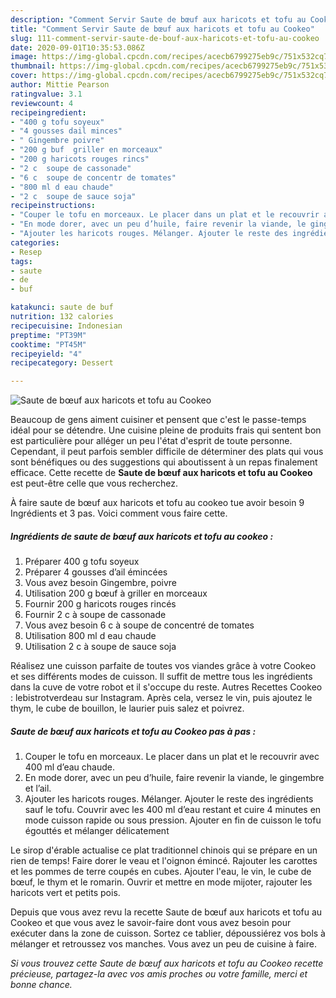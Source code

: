 ```yaml
---
description: "Comment Servir Saute de bœuf aux haricots et tofu au Cookeo"
title: "Comment Servir Saute de bœuf aux haricots et tofu au Cookeo"
slug: 111-comment-servir-saute-de-bouf-aux-haricots-et-tofu-au-cookeo
date: 2020-09-01T10:35:53.086Z
image: https://img-global.cpcdn.com/recipes/acecb6799275eb9c/751x532cq70/saute-de-boeuf-aux-haricots-et-tofu-au-cookeo-photo-principale-de-la-recette.jpg
thumbnail: https://img-global.cpcdn.com/recipes/acecb6799275eb9c/751x532cq70/saute-de-boeuf-aux-haricots-et-tofu-au-cookeo-photo-principale-de-la-recette.jpg
cover: https://img-global.cpcdn.com/recipes/acecb6799275eb9c/751x532cq70/saute-de-boeuf-aux-haricots-et-tofu-au-cookeo-photo-principale-de-la-recette.jpg
author: Mittie Pearson
ratingvalue: 3.1
reviewcount: 4
recipeingredient:
- "400 g tofu soyeux"
- "4 gousses dail minces"
- " Gingembre poivre"
- "200 g buf  griller en morceaux"
- "200 g haricots rouges rincs"
- "2 c  soupe de cassonade"
- "6 c  soupe de concentr de tomates"
- "800 ml d eau chaude"
- "2 c  soupe de sauce soja"
recipeinstructions:
- "Couper le tofu en morceaux. Le placer dans un plat et le recouvrir avec 400 ml d’eau chaude."
- "En mode dorer, avec un peu d’huile, faire revenir la viande, le gingembre et l’ail."
- "Ajouter les haricots rouges. Mélanger. Ajouter le reste des ingrédients sauf le tofu. Couvrir avec les 400 ml d’eau restant et cuire 4 minutes en mode cuisson rapide ou sous pression. Ajouter en fin de cuisson le tofu égouttés et mélanger délicatement"
categories:
- Resep
tags:
- saute
- de
- buf

katakunci: saute de buf 
nutrition: 132 calories
recipecuisine: Indonesian
preptime: "PT39M"
cooktime: "PT45M"
recipeyield: "4"
recipecategory: Dessert

---
```



![Saute de bœuf aux haricots et tofu au Cookeo](https://img-global.cpcdn.com/recipes/acecb6799275eb9c/751x532cq70/saute-de-boeuf-aux-haricots-et-tofu-au-cookeo-photo-principale-de-la-recette.jpg)

Beaucoup de gens aiment cuisiner et pensent que c'est le passe-temps idéal pour se détendre. Une cuisine pleine de produits frais qui sentent bon est particulière pour alléger un peu l'état d'esprit de toute personne. Cependant, il peut parfois sembler difficile de déterminer des plats qui vous sont bénéfiques ou des suggestions qui aboutissent à un repas finalement efficace. Cette recette de <strong> Saute de bœuf aux haricots et tofu au Cookeo </strong> est peut-être celle que vous recherchez.

<!--inarticleads1-->

À faire saute de bœuf aux haricots et tofu au cookeo tue avoir besoin 9 Ingrédients et 3 pas. Voici comment vous faire cette.

##### Ingrédients de saute de bœuf aux haricots et tofu au cookeo :

1. Préparer 400 g tofu soyeux
1. Préparer 4 gousses d’ail émincées
1. Vous avez besoin  Gingembre, poivre
1. Utilisation 200 g bœuf à griller en morceaux
1. Fournir 200 g haricots rouges rincés
1. Fournir 2 c à soupe de cassonade
1. Vous avez besoin 6 c à soupe de concentré de tomates
1. Utilisation 800 ml d eau chaude
1. Utilisation 2 c à soupe de sauce soja


Réalisez une cuisson parfaite de toutes vos viandes grâce à votre Cookeo et ses différents modes de cuisson. Il suffit de mettre tous les ingrédients dans la cuve de votre robot et il s&#39;occupe du reste. Autres Recettes Cookeo : lebistrotverdeau sur Instagram. Après cela, versez le vin, puis ajoutez le thym, le cube de bouillon, le laurier puis salez et poivrez. 

<!--inarticleads2-->

##### Saute de bœuf aux haricots et tofu au Cookeo pas à pas :

1. Couper le tofu en morceaux. Le placer dans un plat et le recouvrir avec 400 ml d’eau chaude.
1. En mode dorer, avec un peu d’huile, faire revenir la viande, le gingembre et l’ail.
1. Ajouter les haricots rouges. Mélanger. Ajouter le reste des ingrédients sauf le tofu. Couvrir avec les 400 ml d’eau restant et cuire 4 minutes en mode cuisson rapide ou sous pression. Ajouter en fin de cuisson le tofu égouttés et mélanger délicatement


Le sirop d&#39;érable actualise ce plat traditionnel chinois qui se prépare en un rien de temps! Faire dorer le veau et l&#39;oignon émincé. Rajouter les carottes et les pommes de terre coupés en cubes. Ajouter l&#39;eau, le vin, le cube de bœuf, le thym et le romarin. Ouvrir et mettre en mode mijoter, rajouter les haricots vert et petits pois. 

<!--inarticleads1-->

<p>
Depuis que vous avez revu la recette Saute de bœuf aux haricots et tofu au Cookeo et que vous avez le savoir-faire dont vous avez besoin pour exécuter dans la zone de cuisson. Sortez ce tablier, dépoussiérez vos bols à mélanger et retroussez vos manches. Vous avez un peu de cuisine à faire.
</p>

<p>
<i>Si vous trouvez cette Saute de bœuf aux haricots et tofu au Cookeo recette précieuse, partagez-la avec vos amis proches ou votre famille, merci et bonne chance.</i>
</p>
